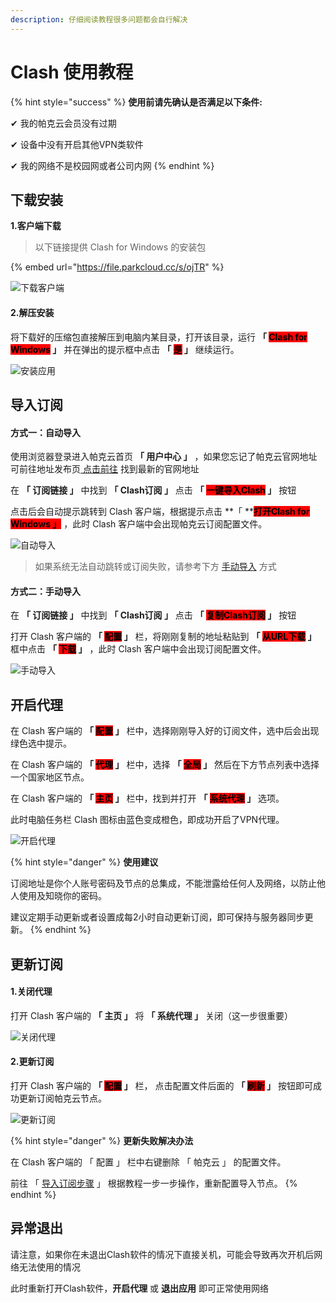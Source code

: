 ```yaml
---
description: 仔细阅读教程很多问题都会自行解决
---
```


# Clash 使用教程

{% hint style="success" %}
**使用前请先确认是否满足以下条件:**

✔  我的帕克云会员没有过期

✔  设备中没有开启其他VPN类软件

✔  我的网络不是校园网或者公司内网
{% endhint %}

## **下载安装**

**1.客户端下载**

> 以下链接提供 Clash for Windows 的安装包&#x20;

{% embed url="https://file.parkcloud.cc/s/ojTR" %}

![下载客户端](https://pic.parkcloud.cc/i/2024/09/10/xzn076.gif)

#### **2.解压安装**

将下载好的压缩包直接解压到电脑内某目录，打开该目录，运行 **「 **<mark style="background-color:red;">**Clash for Windows**</mark>** 」** 并在弹出的提示框中点击 **「 **<mark style="background-color:red;">**是**</mark>** 」** 继续运行。

![安装应用](https://pic.parkcloud.cc/i/2024/09/10/xzmyty.gif)

## **导入订阅**

#### **方式一：自动导入**

使用浏览器登录进入帕克云首页 **「 用户中心 」** ，如果您忘记了帕克云官网地址可前往地址发布页[ 点击前往](https://guide.923ka.com/) 找到最新的官网地址

在 **「 订阅链接 」** 中找到 **「 Clash订阅 」** 点击 **「 **<mark style="background-color:red;">**一键导入Clash**</mark>** 」** 按钮

点击后会自动提示跳转到 Clash 客户端，根据提示点击 **「 **<mark style="background-color:red;">**打开Clash for Windows 」**</mark> ，此时 Clash 客户端中会出现帕克云订阅配置文件。

![自动导入](https://pic.parkcloud.cc/i/2024/09/10/xzn1s8.gif)

> 如果系统无法自动跳转或订阅失败，请参考下方 [手动导入](clash-shi-yong-jiao-cheng.md#fang-shi-er-shou-dong-dao-ru) 方式

#### **方式二：手动导入**

在 **「 订阅链接 」** 中找到 **「 Clash订阅 」** 点击 **「 **<mark style="background-color:red;">**复制Clash订阅**</mark>** 」** 按钮

打开 Clash 客户端的 **「 **<mark style="background-color:red;">**配置**</mark>** 」** 栏，将刚刚复制的地址粘贴到 **「 **<mark style="background-color:red;">**从URL下载**</mark>** 」** 框中点击 **「 **<mark style="background-color:red;">**下载**</mark>** 」** ，此时 Clash 客户端中会出现订阅配置文件。

![手动导入](https://pic.parkcloud.cc/i/2024/09/10/xzn8nu.gif)

## **开启代理**

在 Clash 客户端的 **「 **<mark style="background-color:red;">**配置**</mark>** 」** 栏中，选择刚刚导入好的订阅文件，选中后会出现绿色选中提示。

在 Clash 客户端的 **「 **<mark style="background-color:red;">**代理**</mark>** 」** 栏中，选择 **「 **<mark style="background-color:red;">**全局**</mark>** 」** 然后在下方节点列表中选择一个国家地区节点。

在 Clash 客户端的 **「 **<mark style="background-color:red;">**主页**</mark>** 」** 栏中，找到并打开 **「 **<mark style="background-color:red;">**系统代理**</mark>** 」** 选项。

此时电脑任务栏 Clash 图标由蓝色变成橙色，即成功开启了VPN代理。

![开启代理](https://pic.parkcloud.cc/i/2024/09/10/xzn7yz.gif)

{% hint style="danger" %}
**使用建议**

订阅地址是你个人账号密码及节点的总集成，不能泄露给任何人及网络，以防止他人使用及知晓你的密码。&#x20;

建议定期手动更新或者设置成每2小时自动更新订阅，即可保持与服务器同步更新。
{% endhint %}



## **更新订阅**

#### **1.关闭代理**

打开 Clash 客户端的 **「 主页 」** 将 **「 系统代理 」** 关闭（这一步很重要）

![关闭代理](https://pic.parkcloud.cc/i/2024/09/10/xzn9v6.gif)

#### **2.更新订阅**

打开 Clash 客户端的 **「 **<mark style="background-color:red;">**配置**</mark>** 」** 栏， 点击配置文件后面的 **「 **<mark style="background-color:red;">**刷新**</mark>** 」** 按钮即可成功更新订阅帕克云节点。

![更新订阅](https://pic.parkcloud.cc/i/2024/09/10/xzn9wn.gif)

{% hint style="danger" %}
**更新失败解决办法**

在 Clash 客户端的 「 配置 」 栏中右键删除 「 帕克云 」 的配置文件。

前往 「 [导入订阅步骤](clash-shi-yong-jiao-cheng.md#dao-ru-ding-yue) 」 根据教程一步一步操作，重新配置导入节点。
{% endhint %}

## **异常退出**

请注意，如果你在未退出Clash软件的情况下直接关机，可能会导致再次开机后网络无法使用的情况

此时重新打开Clash软件，**开启代理** 或 **退出应用** 即可正常使用网络
